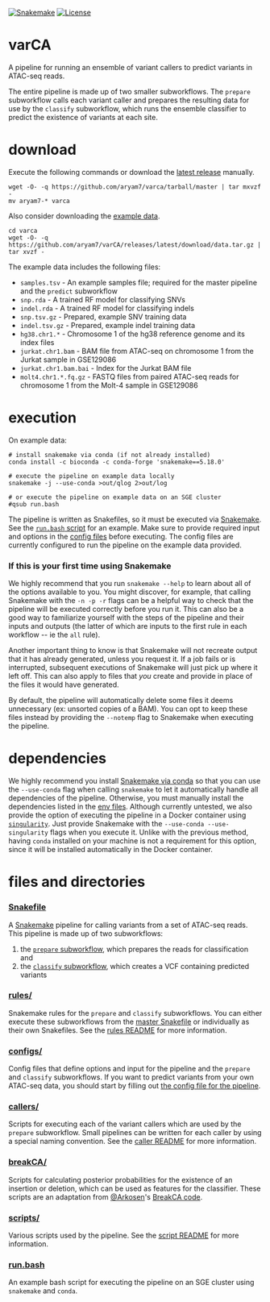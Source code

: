 [![Snakemake](https://img.shields.io/badge/snakemake-5.18.0-brightgreen.svg?style=flat-square)](https://snakemake.readthedocs.io/)
[![License](https://img.shields.io/apm/l/vim-mode.svg)](LICENSE)

# varCA
A pipeline for running an ensemble of variant callers to predict variants in ATAC-seq reads.

The entire pipeline is made up of two smaller subworkflows. The `prepare` subworkflow calls each variant caller and prepares the resulting data for use by the `classify` subworkflow, which runs the ensemble classifier to predict the existence of variants at each site.

# download
Execute the following commands or download the [latest release](https://github.com/aryam7/varCA/releases/latest) manually.
```
wget -O- -q https://github.com/aryam7/varca/tarball/master | tar mxvzf -
mv aryam7-* varca
```
Also consider downloading the [example data](https://github.com/aryam7/varCA/releases/latest/download/data.tar.gz).
```
cd varca
wget -O- -q https://github.com/aryam7/varCA/releases/latest/download/data.tar.gz | tar xvzf -
```
The example data includes the following files:

- `samples.tsv` - An example samples file; required for the master pipeline and the `predict` subworkflow
- `snp.rda` - A trained RF model for classifying SNVs
- `indel.rda` - A trained RF model for classifying indels
- `snp.tsv.gz` - Prepared, example SNV training data
- `indel.tsv.gz` - Prepared, example indel training data
- `hg38.chr1.*` - Chromosome 1 of the hg38 reference genome and its index files
- `jurkat.chr1.bam` - BAM file from ATAC-seq on chromosome 1 from the Jurkat sample in GSE129086
- `jurkat.chr1.bam.bai` - Index for the Jurkat BAM file
- `molt4.chr1.*.fq.gz` - FASTQ files from paired ATAC-seq reads for chromosome 1 from the Molt-4 sample in GSE129086

# execution
On example data:
```
# install snakemake via conda (if not already installed)
conda install -c bioconda -c conda-forge 'snakemake==5.18.0'

# execute the pipeline on example data locally
snakemake -j --use-conda >out/qlog 2>out/log

# or execute the pipeline on example data on an SGE cluster
#qsub run.bash
```

The pipeline is written as Snakefiles, so it must be executed via [Snakemake](https://snakemake.readthedocs.io). See the [`run.bash` script](run.bash) for an example. Make sure to provide required input and options in the [config files](configs) before executing. The config files are currently configured to run the pipeline on the example data provided.

### If this is your first time using Snakemake
We highly recommend that you run `snakemake --help` to learn about all of the options available to you. You might discover, for example, that calling Snakemake with the `-n -p -r` flags can be a helpful way to check that the pipeline will be executed correctly before you run it. This can also be a good way to familiarize yourself with the steps of the pipeline and their inputs and outputs (the latter of which are inputs to the first rule in each workflow -- ie the `all` rule).

Another important thing to know is that Snakemake will not recreate output that it has already generated, unless you request it. If a job fails or is interrupted, subsequent executions of Snakemake will just pick up where it left off. This can also apply to files that *you* create and provide in place of the files it would have generated.

By default, the pipeline will automatically delete some files it deems unnecessary (ex: unsorted copies of a BAM). You can opt to keep these files instead by providing the `--notemp` flag to Snakemake when executing the pipeline.

# dependencies
We highly recommend you install [Snakemake via conda](https://snakemake.readthedocs.io/en/stable/getting_started/installation.html#installation-via-conda) so that you can use the `--use-conda` flag when calling `snakemake` to let it automatically handle all dependencies of the pipeline. Otherwise, you must manually install the dependencies listed in the [env files](envs).
Although currently untested, we also provide the option of executing the pipeline in a Docker container using [`singularity`](https://sylabs.io/guides/3.0/user-guide/quick_start.html#quick-installation-steps). Just provide Snakemake with the `--use-conda --use-singularity` flags when you execute it. Unlike with the previous method, having `conda` installed on your machine is not a requirement for this option, since it will be installed automatically in the Docker container.

# files and directories

### [Snakefile](Snakefile)
A [Snakemake](https://snakemake.readthedocs.io/en/stable/) pipeline for calling variants from a set of ATAC-seq reads. This pipeline is made up of two subworkflows:

1. the [`prepare` subworkflow](rules/prepare.smk), which prepares the reads for classification and
2. the [`classify` subworkflow](rules/classify.smk), which creates a VCF containing predicted variants

### [rules/](rules)
Snakemake rules for the `prepare` and `classify` subworkflows. You can either execute these subworkflows from the [master Snakefile](#snakefile) or individually as their own Snakefiles. See the [rules README](rules/README.md) for more information.

### [configs/](configs)
Config files that define options and input for the pipeline and the `prepare` and `classify` subworkflows. If you want to predict variants from your own ATAC-seq data, you should start by filling out [the config file for the pipeline](configs/config.yaml).

### [callers/](callers)
Scripts for executing each of the variant callers which are used by the `prepare` subworkflow. Small pipelines can be written for each caller by using a special naming convention. See the [caller README](callers/README.md) for more information.

### [breakCA/](breakCA)
Scripts for calculating posterior probabilities for the existence of an insertion or deletion, which can be used as features for the classifier. These scripts are an adaptation from [@Arkosen](https://github.com/Arkosen)'s [BreakCA code](https://www.biorxiv.org/content/10.1101/605642v1.abstract).

### [scripts/](scripts)
Various scripts used by the pipeline. See the [script README](scripts/README.md) for more information.

### [run.bash](run.bash)
An example bash script for executing the pipeline on an SGE cluster using `snakemake` and `conda`.

